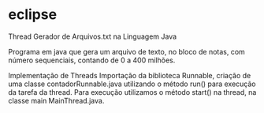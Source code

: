 # eclipse
Thread Gerador de Arquivos.txt na Linguagem Java

Programa em java que gera um arquivo de texto, no bloco de
notas, com número sequenciais, contando de 0 a 400 milhões.

Implementação de Threads
Importação da biblioteca Runnable, criação de uma classe
contadorRunnable.java utilizando o método run() para execução da
tarefa da thread. Para execução utilizamos o método start() na thread,
na classe main MainThread.java.
